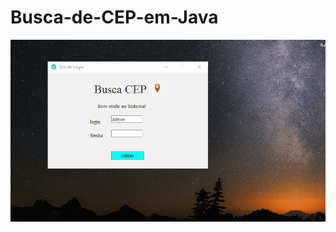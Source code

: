 # Busca-de-CEP-em-Java





![Quiz de Flutter](https://github.com/jeffersoncardoso100/Busca-de-CEP-em-Java/blob/master/Buscar%20CEP/Buscar%20CEP.gif)
